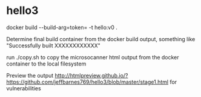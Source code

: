 # hello3

docker build --build-arg=token=<your token here> -t hello:v0 .

Determine final build container from the docker build output, something like "Successfully built XXXXXXXXXXXX"

run ./copy.sh <XXXXXXXXXXXX> to copy the microsocanner html output from the docker container to the local filesystem

Preview the output <http://htmlpreview.github.io/?https://github.com/jeffbarnes769/hello3/blob/master/stage1.html> for vulnerabilities

